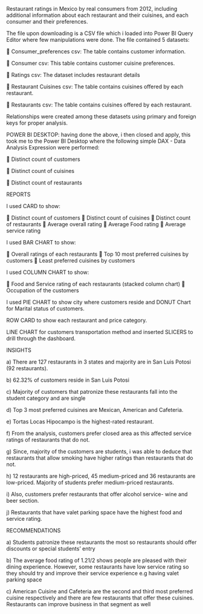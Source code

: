 
Restaurant ratings in Mexico by real consumers from 2012, including additional information about each restaurant and their cuisines, and each consumer and their preferences.

The file upon downloading is a CSV file which i loaded into Power BI Query Editor where few manipulations were done. The file contained 5 datasets:

	Consumer_preferences csv: The table contains customer information.

	Consumer csv: This table contains customer cuisine preferences.

	Ratings csv: The dataset includes restaurant details

	Restaurant Cuisines csv: The table contains cuisines offered by each restaurant.

	Restaurants csv: The table contains cuisines offered by each restaurant.

Relationships were created among these datasets using primary and foreign keys for proper analysis.

POWER BI DESKTOP: having done the above, i then closed and apply, this took me to the Power BI Desktop where the following simple DAX - Data Analysis Expression were performed:

	Distinct count of customers

	Distinct count of cuisines

	Distinct count of restaurants

REPORTS

I used CARD to show:

	Distinct count of customers 
	Distinct count of cuisines
	Distinct count of restaurants
	Average overall rating
	Average Food rating
	Average service rating

I used BAR CHART to show:

	Overall ratings of each restaurants
	Top 10 most preferred cuisines by customers
	Least preferred cuisines by customers

I used COLUMN CHART to show:

	Food and Service rating of each restaurants (stacked column chart)
	Occupation of the customers

I used PIE CHART to show city where customers reside and DONUT Chart for Marital status of customers.

ROW CARD to show each restaurant and price category.

LINE CHART for customers transportation method and inserted SLICERS to drill through the dashboard.

INSIGHTS

a) There are 127 restaurants in 3 states and majority are in San Luis Potosi (92 restaurants).

b) 62.32% of customers reside in San Luis Potosi

c) Majority of customers that patronize these restaurants fall into the student category and are single

d) Top 3 most preferred cuisines are Mexican, American and Cafeteria.

e) Tortas Locas Hipocampo is the highest-rated restaurant.

f) From the analysis, customers prefer closed area as this affected service ratings of restaurants that do not.

g) Since, majority of the customers are students, i was able to deduce that restaurants that allow smoking have higher ratings than restaurants that do not.

h) 12 restaurants are high-priced, 45 medium-priced and 36 restaurants are low-priced. Majority of students prefer medium-priced restaurants.

i) Also, customers prefer restaurants that offer alcohol service- wine and beer section.

j) Restaurants that have valet parking space have the highest food and service rating.

RECOMMENDATIONS

a) Students patronize these restaurants the most so restaurants should offer discounts or special students’ entry

b) The average food rating of 1.21/2 shows people are pleased with their dining experience. However, some restaurants have low service rating so they should try and improve their service experience e.g having valet parking space

c) American Cuisine and Cafeteria are the second and third most preferred cuisine respectively and there are few restaurants that offer these cuisines. Restaurants can improve business in that segment as well

